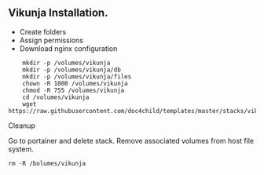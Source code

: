 
## Vikunja Installation.

* Create folders
* Assign permissions
* Download nginx configuration
```
    mkdir -p /volumes/vikunja 
    mkdir -p /volumes/vikunja/db
    mkdir -p /volumes/vikunja/files      
    chown -R 1000 /volumes/vikunja
    chmod -R 755 /volumes/vikunja
    cd /volumes/vikunja 
    wget https://raw.githubusercontent.com/doc4child/templates/master/stacks/vikunja/nginx.conf

```


Cleanup

Go to portainer and delete stack.
Remove associated volumes from host file system.

```
rm -R /bolumes/vikunja

```

